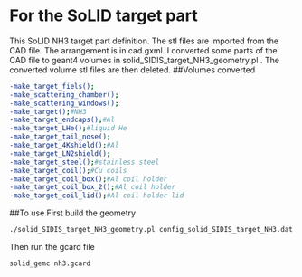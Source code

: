 # For the SoLID target part
  This SoLID NH3 target part definition. The stl files are imported from the CAD file. The arrangement is in cad.gxml. 
  I converted some parts of the CAD file to geant4 volumes in solid_SIDIS_target_NH3_geometry.pl
. The converted volume stl files are then deleted. 
##Volumes converted
```bash
-make_target_fiels();
-make_scattering_chamber();
-make_scattering_windows();
-make_target();#NH3
-make_target_endcaps();#Al
-make_target_LHe();#liquid He
-make_target_tail_nose();
-make_target_4Kshield();#Al
-make_target_LN2shield();
-make_target_steel();#stainless steel 
-make_target_coil();#Cu coils
-make_target_coil_box();#Al coil holder
-make_target_coil_box_2();#Al coil holder
-make_target_coil_lid();#Al coil holder lid
```
##To use
First build the geometry
```bash
./solid_SIDIS_target_NH3_geometry.pl config_solid_SIDIS_target_NH3.dat
```
Then run the gcard file
```bash
solid_gemc nh3.gcard
```
